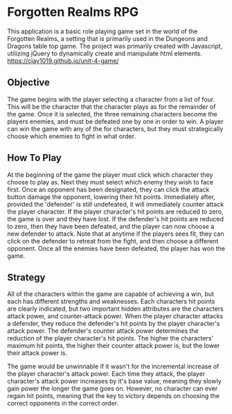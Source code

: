 # Forgotten Realms RPG

This application is a basic role playing game set in the world of the Forgotten Realms, a setting that is primarily used in the Dungeons and Dragons table top game.
The project was primarily created with Javascript, utilizing jQuery to dynamically create and manipulate html elements. https://cjay1019.github.io/unit-4-game/

## Objective

The game begins with the player selecting a character from a list of four. This will be the character that the character plays as for the remainder of the game. Once it is selected, the three remaining characters become the players enemies, and must be defeated one by one in order to win. A player can win the game with any of the for characters, but they must strategically choose which enemies to fight in what order.

## How To Play

At the beginning of the game the player must click which character they choose to play as. Next they must select which enemy they wish to face first. Once an opponent has been designated, they can click the attack button damage the opponent, lowering their hit points. Immediately after, provided the 'defender' is still undefeated, it will immediately counter attack the player character. If the player character's hit points are reduced to zero, the game is over and they have lost. If the defender's hit points are reduced to zero, then they have been defeated, and the player can now choose a new defender to attack. Note that at anytime if the players sees fit, they can click on the defender to retreat from the fight, and then choose a different opponent. Once all the enemies have been defeated, the player has won the game.

## Strategy

All of the characters within the game are capable of achieving a win, but each has different strengths and weaknesses. Each characters hit points are clearly indicated, but two important hidden attributes are the characters attack power, and counter-attack power. When the player character attacks a defender, they reduce the defender's hit points by the player character's attack power. The defender's counter attack power determines the reduction of the player character's hit points. The higher the characters' maximum hit points, the higher their counter attack power is, but the lower their attack power is.

The game would be unwinnable if it wasn't for the incremental increase of the player character's attack power. Each time they attack, the player character's attack power increases by it's base value, meaning they slowly gain power the longer the game goes on. However, no character can ever regain hit points, meaning that the key to victory depends on choosing the correct opponents in the correct order.
